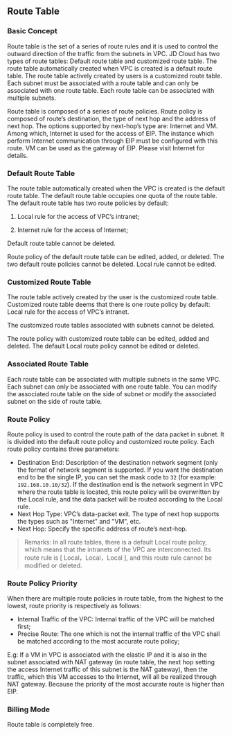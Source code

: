 ## **Route Table**

### Basic Concept

Route table is the set of a series of route rules and it is used to control the outward direction of the traffic from the subnets in VPC. JD Cloud has two types of route tables: Default route table and customized route table. The route table automatically created when VPC is created is a default route table. The route table actively created by users is a customized route table. Each subnet must be associated with a route table and can only be associated with one route table. Each route table can be associated with multiple subnets.

Route table is composed of a series of route policies. Route policy is composed of route’s destination, the type of next hop and the address of next hop. The options supported by next-hop’s type are: Internet and VM. Among which, Internet is used for the access of EIP. The instance which perform Internet communication through EIP must be configured with this route. VM can be used as the gateway of EIP. Please visit Internet for details.



### **Default Route Table**

The route table automatically created when the VPC is created is the default route table. The default route table occupies one quota of the route table. The default route table has two route policies by default:

1. Local rule for the access of VPC’s intranet;

2. Internet rule for the access of Internet;

Default route table cannot be deleted.

Route policy of the default route table can be edited, added, or deleted. The two default route policies cannot be deleted. Local rule cannot be edited.



### Customized Route Table

The route table actively created by the user is the customized route table. Customized route table deems that there is one route policy by default: Local rule for the access of VPC’s intranet.

The customized route tables associated with subnets cannot be deleted.

The route policy with customized route table can be edited, added and deleted. The default Local route policy cannot be edited or deleted.



### **Associated Route Table**

Each route table can be associated with multiple subnets in the same VPC. Each subnet can only be associated with one route table. You can modify the associated route table on the side of subnet or modify the associated subnet on the side of route table.



### Route Policy

Route policy is used to control the route path of the data packet in subnet. It is divided into the default route policy and customized route policy. Each route policy contains three parameters:

- Destination End: Description of the destination network segment (only the format of network segment is supported. If you want the destination end to be the single IP, you can set the mask code to `32` (for example: `192.168.10.10/32`). If the destination end is the network segment in VPC where the route table is located, this route policy will be overwritten by the Local rule, and the data packet will be routed according to the Local rule.
- Next Hop Type: VPC’s data-packet exit. The type of next hop supports the types such as "Internet" and "VM", etc.
- Next Hop: Specify the specific address of route’s next-hop.

> Remarks: In all route tables, there is a default Local route policy, which means that the intranets of the VPC are interconnected. Its route rule is [ Local，Local，Local ], and this route rule cannot be modified or deleted.



### **Route Policy Priority**

When there are multiple route policies in route table, from the highest to the lowest, route priority is respectively as follows:

- Internal Traffic of the VPC: Internal traffic of the VPC will be matched first;
- Precise Route: The one which is not the internal traffic of the VPC shall be matched according to the most accurate route policy;

E.g: If a VM in VPC is associated with the elastic IP and it is also in the subnet associated with NAT gateway (in route table, the next hop setting the access Internet traffic of this subnet is the NAT gateway), then the traffic, which this VM accesses to the Internet, will all be realized through NAT gateway. Because the priority of the most accurate route is higher than EIP.



### **Billing Mode**

Route table is completely free. 
